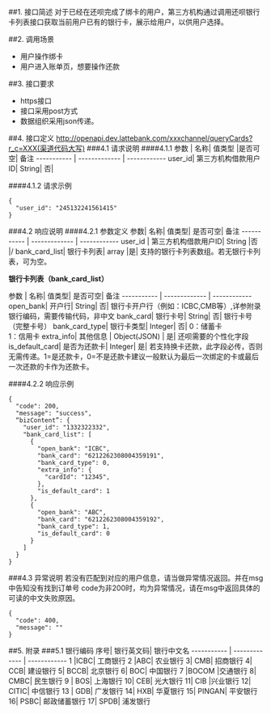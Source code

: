 ##1. 接口简述
对于已经在还呗完成了绑卡的用户，第三方机构通过调用还呗银行卡列表接口获取当前用户已有的银行卡，展示给用户，以供用户选择。

##2. 调用场景
* 用户操作绑卡
* 用户进入账单页，想要操作还款

##3. 接口要求
* https接口
* 接口采用post方式
* 数据组织采用json传递。

##4. 接口定义
http://openapi.dev.lattebank.com/xxxchannel/queryCards?r_c=XXX(渠道代码大写)
###4.1 请求说明
####4.1.1 
参数 | 名称|  值类型 |是否可空|  备注
----------- | ------------- | ------------
user_id| 第三方机构借款用户ID|  String|  否|

####4.1.2 请求示例
```
{
  "user_id": "245132241561415"
}
```
###4.2 响应说明
####4.2.1 参数定义
参数|  名称|  值类型| 是否可空|  备注
----------- | ------------- | ------------
user_id | 第三方机构借款用户ID|  String  |否 |/
bank_card_list|  银行卡列表| array |是| 支持的银行卡列表数组。若无银行卡列表，可为空。

**银行卡列表（bank_card_list）**

参数 | 名称|  值类型| 是否可空|  备注
----------- | ------------- | ------------
open_bank| 开户行| String|  否| 银行卡开户行（例如：ICBC,CMB等）,详参附录银行编码，需要传输代码，非中文
bank_card| 银行卡号|  String|  否| 银行卡号（完整卡号）
bank_card_type|  银行卡类型| Integer| 否| 0：储蓄卡<br>1：信用卡
extra_info|  其他信息 | Object(JSON) | 是| 还呗需要的个性化字段
is_default_card| 是否为还款卡|  Integer| 是| 若支持换卡还款，此字段必传，否则无需传递。1=是还款卡，0=不是还款卡建议一般默认为最后一次绑定的卡或最后一次还款的卡作为还款卡。

####4.2.2 响应示例
```
{
  "code": 200,
  "message": "success",
  “bizContent”: {
    "user_id": "1332322332",
    "bank_card_list": [
      {
        "open_bank": "ICBC",
        "bank_card": "6212262308004359191",
        "bank_card_type": 0,
        "extra_info": {
          "cardId": "12345",
        },
        "is_default_card": 1
      },
      {
        "open_bank": "ABC",
        "bank_card": "6212262308004359192",
        "bank_card_type": 1,
        "is_default_card": 0
      }
    ]
  }
}
```

###4.3 异常说明
若没有匹配到对应的用户信息，请当做异常情况返回。并在msg中告知没有找到订单号 code为非200时，均为异常情况，请在msg中返回具体的可读的中文失败原因。
```
{
  "code": 400,
  "message": ""
}
```


##5. 附录
###5.1 银行编码
序号|  银行英文码| 银行中文名
----------- | ------------- | ------------
1 |ICBC|  工商银行
2 |ABC| 农业银行
3| CMB| 招商银行
4| CCB| 建设银行
5| BCCB|  北京银行
6| BOC| 中国银行
7 |BOCOM |交通银行
8| CMBC|  民生银行
9 | BOS| 上海银行
10|  CEB| 光大银行
11|  CIB |兴业银行
12|  CITIC| 中信银行
13 | GDB| 广发银行
14|  HXB| 华夏银行
15|  PINGAN|  平安银行
16|  PSBC|  邮政储蓄银行
17|  SPDB|  浦发银行

